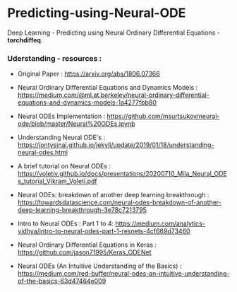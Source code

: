 # Predicting-using-Neural-ODE
Deep Learning - Predicting using Neural Ordinary Differential Equations - **torchdiffeq**.


### Uderstanding - resources :

- Original Paper : https://arxiv.org/abs/1806.07366

- Neural Ordinary Differential Equations and Dynamics Models : https://medium.com/@ml.at.berkeley/neural-ordinary-differential-equations-and-dynamics-models-1a4277fbb80

- Neural ODEs Implementation : https://github.com/msurtsukov/neural-ode/blob/master/Neural%20ODEs.ipynb

- Understanding Neural ODE's : https://jontysinai.github.io/jekyll/update/2019/01/18/understanding-neural-odes.html

- A brief tutorial on Neural ODEs : https://voletiv.github.io/docs/presentations/20200710_Mila_Neural_ODEs_tutorial_Vikram_Voleti.pdf

- Neural ODEs: breakdown of another deep learning breakthrough : https://towardsdatascience.com/neural-odes-breakdown-of-another-deep-learning-breakthrough-3e78c7213795

- Intro to Neural ODEs : Part 1 to 4: https://medium.com/analytics-vidhya/intro-to-neural-odes-part-1-resnets-4cf669d73460

- Neural Ordinary Differential Equations in Keras : https://github.com/jason71995/Keras_ODENet

- Neural ODEs (An Intuitive Understanding of the Basics) : https://medium.com/red-buffer/neural-odes-an-intuitive-understanding-of-the-basics-63d47464e009
